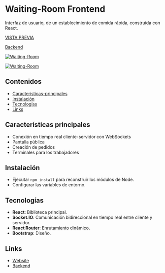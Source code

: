 # Waiting-Room Frontend

Interfaz de usuario, de un establecimiento de comida rápida, construida con React.

[VISTA PREVIA](https://waiting-room-carlosbarondev.onrender.com/)

[Backend](https://github.com/carlosbarondev/waiting-room-backend)

[![Waiting-Room](https://res.cloudinary.com/dyi0p8m1g/image/upload/v1650132341/waiting-room/public_qjzuxy.png)](https://waiting-room-carlosbarondev.herokuapp.com/)

[![Waiting-Room](https://res.cloudinary.com/dyi0p8m1g/image/upload/v1650132340/waiting-room/table_n8kf4b.png)](https://waiting-room-carlosbarondev.herokuapp.com/)

## Contenidos

- [Características-principales](#Características-principales)
- [Instalación](#Instalación)
- [Tecnologías](#Tecnologías)
- [Links](#Links)

## Características principales

* Conexión en tiempo real cliente-servidor con WebSockets
* Pantalla pública
* Creación de pedidos
* Terminales para los trabajadores

## Instalación

* Ejecutar `npm install` para reconstruir los módulos de Node.
* Configurar las variables de entorno.

## Tecnologías

* **React**: Biblioteca principal.
* **Socket.IO**: Comunicación bidireccional en tiempo real entre cliente y servidor.
* **React Router**: Enrutamiento dinámico.
* **Bootstrap**: Diseño.

## Links

* [Website](https://waiting-room-carlosbarondev.onrender.com/)
* [Backend](https://github.com/carlosbarondev/waiting-room-backend)

